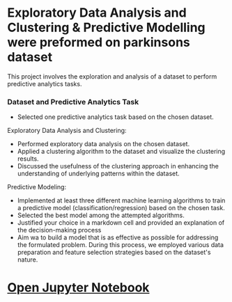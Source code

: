 # Exploratory Data Analysis and Clustering & Predictive Modelling were preformed on parkinsons dataset

This project involves the exploration and analysis of a dataset to perform predictive analytics tasks. 

### Dataset and Predictive Analytics Task

- Selected one predictive analytics task based on the chosen dataset.

 Exploratory Data Analysis and Clustering:
   - Performed exploratory data analysis on the chosen dataset.
   - Applied a clustering algorithm to the dataset and visualize the clustering results.
   - Discussed the usefulness of the clustering approach in enhancing the understanding of underlying patterns within the dataset. 
   
 Predictive Modeling:
   - Implemented at least three different machine learning algorithms to train a predictive model (classification/regression) based on the chosen task.
   - Selected the best model among the attempted algorithms.
   - Justified your choice in a markdown cell and provided an explanation of the decision-making process 
   - Aim wa to build a model that is as effective as possible for addressing the formulated problem. During this process, we employed various data preparation and feature selection strategies based on the dataset's nature.

# [Open Jupyter Notebook](https://github.com/OliverNagy10/Data-Mining/blob/main/Data_mining_project.ipynb)
